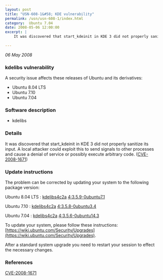 ```yaml
---
layout: post
title: "USN-608-1&#58; KDE vulnerability"
permalink: /usn/usn-608-1/index.html
category:  Ubuntu 7.04
date: 2008-05-06 12:00:00
excerpt: |
    It was discovered that start_kdeinit in KDE 3 did not properly sanitize its input. A local attacker could exploit this to send signals to other processes and cause a denial of service or possibly execute arbitrary code. ([CVE-2008-1671](http://people.ubuntu.com/~ubuntu-security/cve/CVE-2008-1671)) 
    
--- 
```

 
 

*06 May 2008*

### kdelibs vulnerability

A security issue affects these releases of Ubuntu and its derivatives:

* Ubuntu 8.04 LTS
* Ubuntu 7.10
* Ubuntu 7.04

### Software description

* kdelibs 

### Details

It was discovered that start_kdeinit in KDE 3 did not properly sanitize its input. A local attacker could exploit this to send signals to other processes and cause a denial of service or possibly execute arbitrary code. ([CVE-2008-1671](http://people.ubuntu.com/~ubuntu-security/cve/CVE-2008-1671)) 

### Update instructions

The problem can be corrected by updating your system to the following package version:

Ubuntu 8.04 LTS
 : [kdelibs4c2a](https://launchpad.net/ubuntu/+source/kdelibs) <span> [4:3.5.9-0ubuntu7.1](https://launchpad.net/ubuntu/+source/kdelibs/4:3.5.9-0ubuntu7.1) </span> 

Ubuntu 7.10
 : [kdelibs4c2a](https://launchpad.net/ubuntu/+source/kdelibs) <span> [4:3.5.8-0ubuntu3.4](https://launchpad.net/ubuntu/+source/kdelibs/4:3.5.8-0ubuntu3.4) </span> 

Ubuntu 7.04
 : [kdelibs4c2a](https://launchpad.net/ubuntu/+source/kdelibs) <span> [4:3.5.6-0ubuntu14.3](https://launchpad.net/ubuntu/+source/kdelibs/4:3.5.6-0ubuntu14.3) </span> 

To update your system, please follow these instructions: [https://wiki.ubuntu.com/Security/Upgrades](https://wiki.ubuntu.com/Security/Upgrades).

After a standard system upgrade you need to restart your session to effect the necessary changes. 

### References

 
 [CVE-2008-1671](http://people.ubuntu.com/~ubuntu-security/cve/CVE-2008-1671)
 

